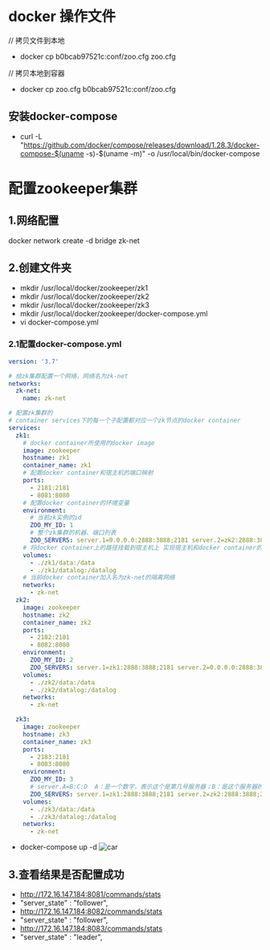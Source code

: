 # docker 操作文件
// 拷贝文件到本地
- docker cp b0bcab97521c:conf/zoo.cfg zoo.cfg
 
// 拷贝本地到容器
- docker cp zoo.cfg b0bcab97521c:conf/zoo.cfg

## 安装docker-compose
- curl -L "https://github.com/docker/compose/releases/download/1.28.3/docker-compose-$(uname -s)-$(uname -m)" -o /usr/local/bin/docker-compose

# 配置zookeeper集群
## 1.网络配置
docker network create -d bridge zk-net
## 2.创建文件夹
- mkdir /usr/local/docker/zookeeper/zk1
- mkdir /usr/local/docker/zookeeper/zk2
- mkdir /usr/local/docker/zookeeper/zk3
- mkdir /usr/local/docker/zookeeper/docker-compose.yml
- vi docker-compose.yml 

### 2.1配置docker-compose.yml
```yml
version: '3.7'

# 给zk集群配置一个网络，网络名为zk-net
networks:
  zk-net:
    name: zk-net

# 配置zk集群的
# container services下的每一个子配置都对应一个zk节点的docker container
services:
  zk1:
    # docker container所使用的docker image
    image: zookeeper
    hostname: zk1
    container_name: zk1
    # 配置docker container和宿主机的端口映射
    ports:
      - 2181:2181
      - 8081:8080
    # 配置docker container的环境变量
    environment:
      # 当前zk实例的id
      ZOO_MY_ID: 1
      # 整个zk集群的机器、端口列表
      ZOO_SERVERS: server.1=0.0.0.0:2888:3888;2181 server.2=zk2:2888:3888;2181 server.3=zk3:2888:3888;2181
    # 将docker container上的路径挂载到宿主机上 实现宿主机和docker container的数据共享
    volumes:
      - ./zk1/data:/data
      - ./zk1/datalog:/datalog
    # 当前docker container加入名为zk-net的隔离网络
    networks:
      - zk-net
  zk2:
    image: zookeeper
    hostname: zk2
    container_name: zk2
    ports:
      - 2182:2181
      - 8082:8080
    environment:
      ZOO_MY_ID: 2
      ZOO_SERVERS: server.1=zk1:2888:3888;2181 server.2=0.0.0.0:2888:3888;2181 server.3=zk3:2888:3888;2181
    volumes:
      - ./zk2/data:/data
      - ./zk2/datalog:/datalog
    networks:
      - zk-net

  zk3:
    image: zookeeper
    hostname: zk3
    container_name: zk3
    ports:
      - 2183:2181
      - 8083:8080
    environment:
      ZOO_MY_ID: 3 
      # server.A=B:C:D  A：是一个数字，表示这个是第几号服务器；B：是这个服务器的地址；C：follower和leader的服务器交换信息端口；D：，而这个端口就是用来执行选举时服务器相互通信的端口；
      ZOO_SERVERS: server.1=zk1:2888:3888;2181 server.2=zk2:2888:3888;2181 server.3=0.0.0.0:2888:3888;2181
    volumes:
      - ./zk3/data:/data
      - ./zk3/datalog:/datalog
    networks:
      - zk-net
```
- docker-compose up -d
  ![car](./imgs/11.png)
## 3.查看结果是否配置成功
- http://172.16.147.184:8081/commands/stats
- "server_state" : "follower",
- http://172.16.147.184:8082/commands/stats
- "server_state" : "follower",
- http://172.16.147.184:8083/commands/stats
- "server_state" : "leader",

